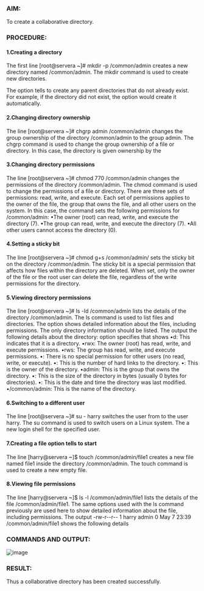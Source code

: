 ### AIM:
To create a collaborative directory.


### PROCEDURE:

#### 1.Creating a directory

The first line [root@servera ~]# mkdir -p /common/admin creates a new directory named /common/admin. The mkdir command is used to create new directories.

The option tells to create any parent directories that do not already exist. For example, if the directory did not exist, the option would create it automatically.

#### 2.Changing directory ownership

The line [root@servera ~]# chgrp admin /common/admin changes the group ownership of the directory /common/admin to the group admin. The chgrp command is used to change the group ownership of a file or directory. In this case, the directory
is given ownership by the

#### 3.Changing directory permissions 

The line [root@servera ~]# chmod 770 /common/admin changes the permissions
of the directory /common/admin. The chmod command is used to change the permissions of a file or directory. There are three sets of permissions: read, write, and execute. Each set of permissions applies to the owner of the file, the group that owns the file, and all other users on the system.
In this case, the command sets the following permissions for /common/admin:
•The owner (root) can read, write, and execute the directory (7).
•The group can read, write, and execute the directory (7).
•All other users cannot access the directory (0).

#### 4.Setting a sticky bit

The line [root@servera ~]# chmod g+s /common/admin/ sets the sticky bit on
the directory /common/admin. The sticky bit is a special permission that affects how files within the directory are deleted. When set, only the owner of the file or the root user can delete the file, regardless of the write permissions for the directory.

#### 5.Viewing directory permissions

The line [root@servera ~]# ls -ld /common/admin lists the details of the directory /common/admin. The ls command is used to list files and directories. The option shows detailed information about the files, including permissions. The only directory information should be listed.
The output the following details about the directory: option specifies that shows
•d: This indicates that it is a directory.
•rwx: The owner (root) has read, write, and execute permissions.
•rws: The	group has read, write, and execute permissions.
•: There is no special permission for other users (no read, write, or execute).
•: This is the number of hard links to the directory.
•: This is the owner of the directory.
•admin: This is the group that owns the directory.
•: This is the size of the directory in bytes (usually 0 bytes for directories).
•: This is the date and time the directory was last modified.
•/common/admin: This is the name of the directory.

#### 6.Switching to a different user

The line [root@servera ~]# su - harry switches the user from	to the user harry. The su command is used to switch users on a Linux system. The a new login shell for the specified user.

#### 7.Creating a file option tells to start

The line [harry@servera ~]$ touch /common/admin/file1 creates a new file
named file1 inside the directory /common/admin. The touch command is used to create a new empty file.

#### 8.Viewing file permissions

The line [harry@servera ~]$ ls -l /common/admin/file1 lists the details of
the file /common/admin/file1. The same options used with the ls command previously are used here to show detailed information about the file, including permissions.
The output -rw-r--r-- 1 harry admin 0 May 7 23:39 /common/admin/file1 shows the following details

### COMMANDS AND OUTPUT:

![image](https://github.com/user-attachments/assets/e3f59b1b-7e39-4ab3-902e-b1156275cb43)

### RESULT:

Thus a collaborative directory has been created successfully.
